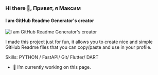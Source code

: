 ### Hi there 👋, Привет, я Максим
#### I am GitHub Readme Generator's creator
![I am GitHub Readme Generator's creator](https://arturssmirnovs.github.io/github-profile-readme-generator/images/banner.png)

I made this project just for fun, it allows you to create nice and simple GitHub Readme files that you can copy/paste and use in your profile.

Skills: PYTHON / FastAPI/ Git/ Flutter/ DART

- 🔭 I’m currently working on this page. 




